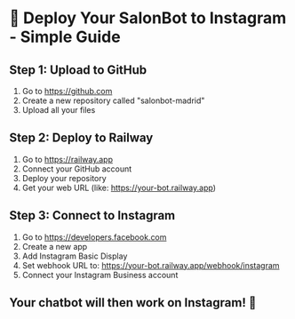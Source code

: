 # 🚀 Deploy Your SalonBot to Instagram - Simple Guide

## Step 1: Upload to GitHub
1. Go to https://github.com
2. Create a new repository called "salonbot-madrid"
3. Upload all your files

## Step 2: Deploy to Railway
1. Go to https://railway.app
2. Connect your GitHub account
3. Deploy your repository
4. Get your web URL (like: https://your-bot.railway.app)

## Step 3: Connect to Instagram
1. Go to https://developers.facebook.com
2. Create a new app
3. Add Instagram Basic Display
4. Set webhook URL to: https://your-bot.railway.app/webhook/instagram
5. Connect your Instagram Business account

## Your chatbot will then work on Instagram! 🎉
